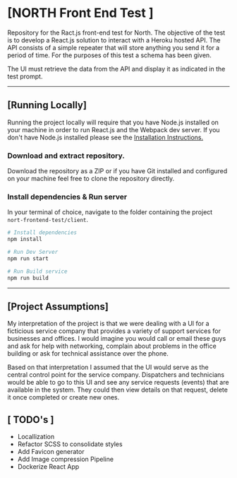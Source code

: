 # [NORTH Front End Test ]
Repository for the Ract.js front-end test for North. The objective of the test is to develop a React.js solution to interact with a Heroku hosted API. The API consists of a simple repeater that will store anything you send it for a period of time. For the purposes of this test a schema has been given.

The UI must retrieve the data from the API and display it as indicated in the test prompt.

---------

## [Running Locally]
Running the project locally will require that you have Node.js installed on your machine in order to run React.js and the Webpack dev server. If you don't have Node.js installed please see the [Installation Instructions.](https://nodejs.org/en/)

### Download and extract repository.
Download the repository as a ZIP or if you have Git installed and configured on your machine feel free to clone the repository directly.

### Install dependencies & Run server
In your terminal of choice, navigate to the folder containing the project `nort-frontend-test/client`.

```bash
# Install dependencies
npm install

# Run Dev Server
npm run start

# Run Build service
npm run build
```

-------

## [Project Assumptions]
My interpretation of the project is that we were dealing with a UI for a ficticious service company that provides a variety of support services for businesses and offices. I would imagine you would call or email these guys and ask for help with networking, complain about problems in the office building or ask for technical assistance over the phone.

Based on that interpretation I assumed that the UI would serve as the central control point for the service company. Dispatchers and technicians would be able to go to this UI and see any service requests (events) that are available in the system. They could then view details on that request, delete it once completed or create new ones.


## [ TODO's ]
- Locallization
- Refactor SCSS to consolidate styles
- Add Favicon generator
- Add Image compression Pipeline
- Dockerize React App
